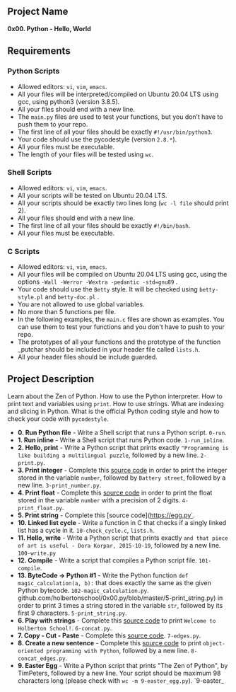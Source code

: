 ## Project Name
**0x00. Python - Hello, World**

##  Requirements

### Python Scripts
*   Allowed editors: `vi`, `vim`, `emacs`.
*   All your files will be interpreted/compiled on Ubuntu 20.04 LTS using gcc, using python3 (version 3.8.5).
*   All your files should end with a new line.
*   The `main.py` files are used to test your functions, but you don’t have to push them to your repo.
*   The first line of all your files should be exactly `#!/usr/bin/python3`.
*   Your code should use the pycodestyle (version `2.8.*`).
*   All your files must be executable.
*   The length of your files will be tested using `wc`.

### Shell Scripts
*   Allowed editors: `vi`, `vim`, `emacs`.
*   All your scripts will be tested on Ubuntu 20.04 LTS.
*   All your scripts should be exactly two lines long (`wc -l file` should print 2).
*   All your files should end with a new line.
*   The first line of all your files should be exactly `#!/bin/bash`.
*   All your files must be executable.

### C Scripts
*   Allowed editors: `vi`, `vim`, `emacs`.
*   All your files will be compiled on Ubuntu 20.04 LTS using gcc, using the options `-Wall -Werror -Wextra -pedantic -std=gnu89` .
*   Your code should use the `Betty` style. It will be checked using `betty-style.pl` and `betty-doc.pl` .
*   You are not allowed to use global variables.
*   No more than 5 functions per file.
*   In the following examples, the `main.c` files are shown as examples. You can use them to test your functions and you don't have to push to your repo.
*   The prototypes of all your functions and the prototype of the function _putchar should be included in your header file called `lists.h`.
*   All your header files should be include guarded.


## Project Description
Learn about the Zen of Python.
How to use the Python interpreter.
How to print text and variables using `print`.
How to use strings.
What are indexing and slicing in Python.
What is the official Python coding style and how to check your code with `pycodestyle`.

* **0. Run Python file** - Write a Shell script that runs a Python script. `0-run`.
* **1. Run inline** - Write a Shell script that runs Python code. `1-run_inline`.
* **2. Hello, print** - Write a Python script that prints exactly `"Programming is like building a multilingual puzzle`, followed by a new line. `2-print.py`.
* **3. Print integer** - Complete this [source code](https://github.com/holbertonschool/0x00.py/blob/master/3-print_number.py) in order to print the integer stored in the variable `number`, followed by `Battery street`, followed by a new line. `3-print_number.py`.
* **4. Print float** - Complete this [source code](https://github.com/holbertonschool/0x00.py/blob/master/4-print_float.py) in order to print the float stored in the variable `number` with a precision of 2 digits. `4-print_float.py`.
* **5. Print string** - Complete this [source code](https://egg.py`.
* **10. Linked list cycle** - Write a function in C that checks if a singly linked list has a cycle in it. `10-check_cycle.c`, `lists.h`.
* **11. Hello, write** - Write a Python script that prints exactly `and that piece of art is useful - Dora Korpar, 2015-10-19`, followed by a new line. `100-write.py`
* **12. Compile** - Write a script that compiles a Python script file. `101-compile`.
* **13. ByteCode -> Python #1** - Write the Python function `def magic_calculation(a, b):` that does exactly the same as the given Python bytecode. `102-magic_calculation.py`.
github.com/holbertonschool/0x00.py/blob/master/5-print_string.py) in order to print 3 times a string stored in the variable `str`, followed by its first 9 characters. `5-print_string.py`.
* **6. Play with strings** - Complete this [source code](https://github.com/holbertonschool/0x00.py/blob/master/6-concat.py) to print `Welcome to Holberton School!`. `6-concat.py`.
* **7. Copy - Cut - Paste** - Complete this [source code](https://github.com/holbertonschool/0x00.py/blob/master/7-edges.py). `7-edges.py`.
* **8. Create a new sentence** - Complete this [source code](https://github.com/holbertonschool/0x00.py/blob/master/8-concat_edges.py) to print `object-oriented programming with Python`, followed by a new line. `8-concat_edges.py`.
* **9. Easter Egg** - Write a Python script that prints "The Zen of Python", by TimPeters, followed by a new line. Your script should be maximum 98 characters long (please check with `wc -m 9-easter_egg.py`). `9-easter_
